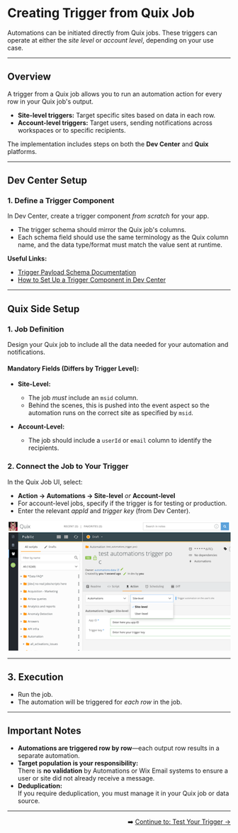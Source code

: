 # Creating Trigger from Quix Job

Automations can be initiated directly from Quix jobs. These triggers can operate at either the *site level* or *account level*, depending on your use case.

---

## Overview

A trigger from a Quix job allows you to run an automation action for every row in your Quix job's output.

- **Site-level triggers:** Target specific sites based on data in each row.
- **Account-level triggers:** Target users, sending notifications across workspaces or to specific recipients.

The implementation includes steps on both the **Dev Center** and **Quix** platforms.

---

## Dev Center Setup

### 1. Define a Trigger Component

In Dev Center, create a trigger component *from scratch* for your app.

- The trigger schema should mirror the Quix job's columns.
- Each schema field should use the same terminology as the Quix column name, and the data type/format must match the value sent at runtime.

**Useful Links:**
- [Trigger Payload Schema Documentation](https://dev.wix.com/docs/rest/business-management/automations/triggers/the-trigger-payload-schema)
- [How to Set Up a Trigger Component in Dev Center](https://dev.wix.com/docs/rest/business-management/automations/triggers/add-a-trigger-to-your-app)

---

## Quix Side Setup

### 1. Job Definition

Design your Quix job to include all the data needed for your automation and notifications.

#### Mandatory Fields (Differs by Trigger Level):

- **Site-Level:**  
  - The job *must* include an `msid` column.
  - Behind the scenes, this is pushed into the event aspect so the automation runs on the correct site as specified by `msid`.

- **Account-Level:**  
  - The job should include a `userId` or `email` column to identify the recipients.

### 2. Connect the Job to Your Trigger

In the Quix Job UI, select:  
  - **Action → Automations → Site-level** *or* **Account-level**
  - For account-level jobs, specify if the trigger is for testing or production.
- Enter the relevant *appId* and *trigger key* (from Dev Center).

![Quix Job UI Example](https://github.com/Pickman123/Private-Projects/blob/main/docs%20images/Quix%20image.png?raw=true)

---

## 3. Execution

- Run the job.
- The automation will be triggered for *each row* in the job.

---

## Important Notes

- **Automations are triggered row by row**—each output row results in a separate automation.
- **Target population is your responsibility:**  
  There is **no validation** by Automations or Wix Email systems to ensure a user or site did not already receive a message.
- **Deduplication:**  
  If you require deduplication, you must manage it in your Quix job or data source.

---

<div align="right">

➡️ [Continue to: Test Your Trigger →](./TEST_YOUR_TRIGGER.md)

</div>
